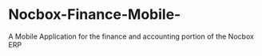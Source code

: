 # Nocbox-Finance-Mobile-
A Mobile Application for the finance and accounting portion of the Nocbox ERP
